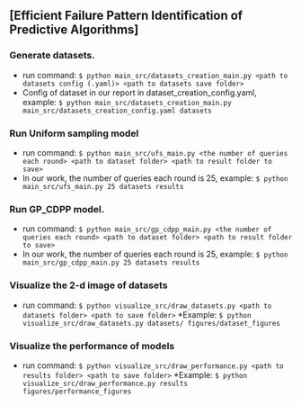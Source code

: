 ## [Efficient Failure Pattern Identification of Predictive Algorithms]

### Generate datasets.
* run command: `$ python main_src/datasets_creation_main.py <path to datasets config (.yaml)> <path to datasets save folder>`
* Config of dataset in our report in dataset_creation_config.yaml, example: `$ python main_src/datasets_creation_main.py main_src/datasets_creation_config.yaml datasets`

### Run Uniform sampling model
* run command: `$ python main_src/ufs_main.py <the number of queries each round> <path to dataset folder> <path to result folder to save>`
* In our work, the number of queries each round is 25, example: `$ python main_src/ufs_main.py 25 datasets results`

### Run GP_CDPP model.
* run command: `$ python main_src/gp_cdpp_main.py <the number of queries each round> <path to dataset folder> <path to result folder to save>`
* In our work, the number of queries each round is 25, example: `$ python main_src/gp_cdpp_main.py 25 datasets results`

### Visualize the 2-d image of datasets
* run command: `$ python visualize_src/draw_datasets.py <path to datasets folder> <path to save folder>`
*Example: `$ python visualize_src/draw_datasets.py datasets/ figures/dataset_figures`

### Visualize the performance of models
* run command: `$ python visualize_src/draw_performance.py <path to results folder> <path to save folder>`
*Example: `$ python visualize_src/draw_performance.py results figures/performance_figures`
